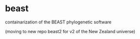 # beast
containarization of the BEAST phylogenetic software

(moving to new repo beast2 for v2 of the New Zealand universe)
